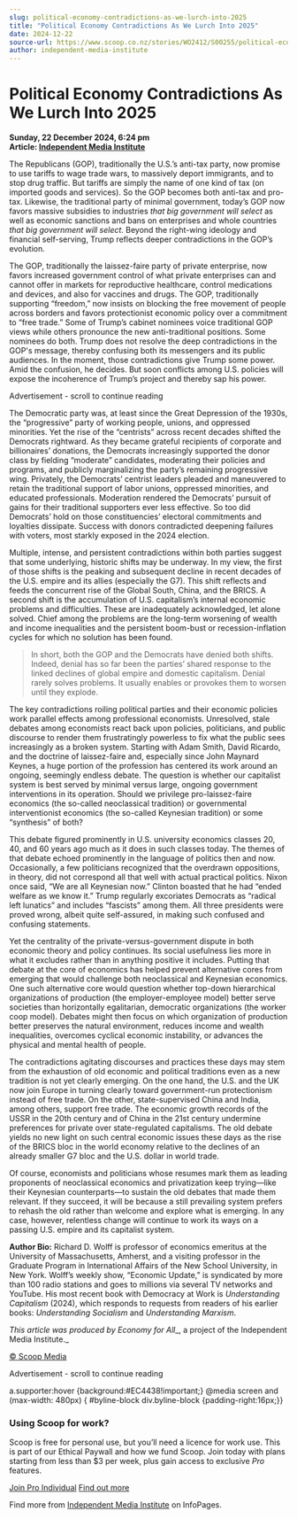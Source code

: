 ```yaml
---
slug: political-economy-contradictions-as-we-lurch-into-2025
title: "Political Economy Contradictions As We Lurch Into 2025"
date: 2024-12-22
source-url: https://www.scoop.co.nz/stories/WO2412/S00255/political-economy-contradictions-as-we-lurch-into-2025.htm
author: independent-media-institute
---
```

Political Economy Contradictions As We Lurch Into 2025
======================================================

**Sunday, 22 December 2024, 6:24 pm**  
**Article: [Independent Media Institute](https://info.scoop.co.nz/Independent_Media_Institute)**

The Republicans (GOP), traditionally the U.S.’s anti-tax party, now promise to use tariffs to wage trade wars, to massively deport immigrants, and to stop drug traffic. But tariffs are simply the name of one kind of tax (on imported goods and services). So the GOP becomes both anti-tax and pro-tax. Likewise, the traditional party of minimal government, today’s GOP now favors massive subsidies to industries _that big government will select_ as well as economic sanctions and bans on enterprises and whole countries _that big government will select_. Beyond the right-wing ideology and financial self-serving, Trump reflects deeper contradictions in the GOP’s evolution.

The GOP, traditionally the laissez-faire party of private enterprise, now favors increased government control of what private enterprises can and cannot offer in markets for reproductive healthcare, control medications and devices, and also for vaccines and drugs. The GOP, traditionally supporting “freedom,” now insists on blocking the free movement of people across borders and favors protectionist economic policy over a commitment to “free trade.” Some of Trump’s cabinet nominees voice traditional GOP views while others pronounce the new anti-traditional positions. Some nominees do both. Trump does not resolve the deep contradictions in the GOP's message, thereby confusing both its messengers and its public audiences. In the moment, those contradictions give Trump some power. Amid the confusion, he decides. But soon conflicts among U.S. policies will expose the incoherence of Trump’s project and thereby sap his power.

Advertisement - scroll to continue reading





The Democratic party was, at least since the Great Depression of the 1930s, the “progressive” party of working people, unions, and oppressed minorities. Yet the rise of the “centrists” across recent decades shifted the Democrats rightward. As they became grateful recipients of corporate and billionaires’ donations, the Democrats increasingly supported the donor class by fielding “moderate” candidates, moderating their policies and programs, and publicly marginalizing the party’s remaining progressive wing. Privately, the Democrats’ centrist leaders pleaded and maneuvered to retain the traditional support of labor unions, oppressed minorities, and educated professionals. Moderation rendered the Democrats’ pursuit of gains for their traditional supporters ever less effective. So too did Democrats’ hold on those constituencies’ electoral commitments and loyalties dissipate. Success with donors contradicted deepening failures with voters, most starkly exposed in the 2024 election.

Multiple, intense, and persistent contradictions within both parties suggest that some underlying, historic shifts may be underway. In my view, the first of those shifts is the peaking and subsequent decline in recent decades of the U.S. empire and its allies (especially the G7). This shift reflects and feeds the concurrent rise of the Global South, China, and the BRICS. A second shift is the accumulation of U.S. capitalism’s internal economic problems and difficulties. These are inadequately acknowledged, let alone solved. Chief among the problems are the long-term worsening of wealth and income inequalities and the persistent boom-bust or recession-inflation cycles for which no solution has been found.

> In short, both the GOP and the Democrats have denied both shifts. Indeed, denial has so far been the parties’ shared response to the linked declines of global empire and domestic capitalism. Denial rarely solves problems. It usually enables or provokes them to worsen until they explode.

The key contradictions roiling political parties and their economic policies work parallel effects among professional economists. Unresolved, stale debates among economists react back upon policies, politicians, and public discourse to render them frustratingly powerless to fix what the public sees increasingly as a broken system. Starting with Adam Smith, David Ricardo, and the doctrine of laissez-faire and, especially since John Maynard Keynes, a huge portion of the profession has centered its work around an ongoing, seemingly endless debate. The question is whether our capitalist system is best served by minimal versus large, ongoing government interventions in its operation. Should we privilege pro-laissez-faire economics (the so-called neoclassical tradition) or governmental interventionist economics (the so-called Keynesian tradition) or some “synthesis” of both?

This debate figured prominently in U.S. university economics classes 20, 40, and 60 years ago much as it does in such classes today. The themes of that debate echoed prominently in the language of politics then and now. Occasionally, a few politicians recognized that the overdrawn oppositions, in theory, did not correspond all that well with actual practical politics. Nixon once said, “We are all Keynesian now.” Clinton boasted that he had “ended welfare as we know it.” Trump regularly excoriates Democrats as “radical left lunatics” and includes “fascists” among them. All three presidents were proved wrong, albeit quite self-assured, in making such confused and confusing statements.

Yet the centrality of the private-versus-government dispute in both economic theory and policy continues. Its social usefulness lies more in what it excludes rather than in anything positive it includes. Putting that debate at the core of economics has helped prevent alternative cores from emerging that would challenge both neoclassical and Keynesian economics. One such alternative core would question whether top-down hierarchical organizations of production (the employer-employee model) better serve societies than horizontally egalitarian, democratic organizations (the worker coop model). Debates might then focus on which organization of production better preserves the natural environment, reduces income and wealth inequalities, overcomes cyclical economic instability, or advances the physical and mental health of people.

The contradictions agitating discourses and practices these days may stem from the exhaustion of old economic and political traditions even as a new tradition is not yet clearly emerging. On the one hand, the U.S. and the UK now join Europe in turning clearly toward government-run protectionism instead of free trade. On the other, state-supervised China and India, among others, support free trade. The economic growth records of the USSR in the 20th century and of China in the 21st century undermine preferences for private over state-regulated capitalisms. The old debate yields no new light on such central economic issues these days as the rise of the BRICS bloc in the world economy relative to the declines of an already smaller G7 bloc and the U.S. dollar in world trade.

Of course, economists and politicians whose resumes mark them as leading proponents of neoclassical economics and privatization keep trying—like their Keynesian counterparts—to sustain the old debates that made them relevant. If they succeed, it will be because a still prevailing system prefers to rehash the old rather than welcome and explore what is emerging. In any case, however, relentless change will continue to work its ways on a passing U.S. empire and its capitalist system.

**Author Bio:** Richard D. Wolff is professor of economics emeritus at the University of Massachusetts, Amherst, and a visiting professor in the Graduate Program in International Affairs of the New School University, in New York. Wolff’s weekly show, “Economic Update,” is syndicated by more than 100 radio stations and goes to millions via several TV networks and YouTube. His most recent book with Democracy at Work is _Understanding Capitalism_ (2024), which responds to requests from readers of his earlier books: _Understanding Socialism_ and _Understanding Marxism_.

_This article was produced by_ _Economy for All__, a project of the Independent Media Institute._

[© Scoop Media](http://www.scoop.co.nz/about/terms.html)  

Advertisement - scroll to continue reading



a.supporter:hover {background:#EC4438!important;} @media screen and (max-width: 480px) { #byline-block div.byline-block {padding-right:16px;}}

### Using Scoop for work?

Scoop is free for personal use, but you’ll need a licence for work use. This is part of our Ethical Paywall and how we fund Scoop. Join today with plans starting from less than $3 per week, plus gain access to exclusive _Pro_ features.  
  
[Join Pro Individual](https://pro.scoop.co.nz/Individual/?from=ProIn24) [Find out more](https://pro.scoop.co.nz/using-scoop-for-work/?from=ProIn24)

Find more from [Independent Media Institute](https://info.scoop.co.nz/Independent_Media_Institute) on InfoPages.